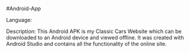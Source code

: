#Android-App

Language:

Description: This Android APK is my Classic Cars Website which can be downloaded to an Android device and viewed offline. It was created with Android Studio and contains all the functionality of the online site.
